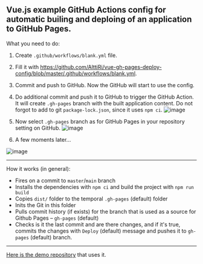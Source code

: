 
## Vue.js example GitHub Actions config for automatic builing and deploing of an application to GitHub Pages.

What you need to do:

1. Create `.github/workflows/blank.yml` file.
2. Fill it with https://github.com/AlttiRi/vue-gh-pages-deploy-config/blob/master/.github/workflows/blank.yml.
3. Commit and push to GitHub. Now the GitHub will start to use the config.
4. Do additional commit and push it to GitHub to trigger the GitHub Action. It will create `.gh-pages` branch with the built application content. Do not forgot to add to git `package-lock.json`, since it uses `npm ci`.
![image](https://user-images.githubusercontent.com/16310547/211168429-4396a892-b80d-41e9-9b13-48699d038661.png)

5. Now select `.gh-pages` branch as for GitHub Pages in your repository setting on GitHub.
![image](https://user-images.githubusercontent.com/16310547/211168472-236d87c0-1d66-42ea-8acf-133dcf62ddb6.png)
6. A few moments later...

![image](https://user-images.githubusercontent.com/16310547/211168497-cb421fc5-d654-457a-9a83-fbbbf54f9e8d.png)

---

How it works (in general):
- Fires on a commit to `master`/`main` branch
- Installs the dependencies with `npm ci` and build the project with `npm run build`
- Copies `dist/` folder to the temporal `.gh-pages` (default) folder
- Inits the Git in this folder
- Pulls commit history (if exists) for the branch that is used as a source for Github Pages – `gh-pages` (default)
- Checks is it the last commit and are there changes, and if it's true, commits the changes with `Deploy` (default) message and pushes it to `gh-pages` (default) branch.

---

[Here is the demo repository](https://github.com/AlttiRi/keep-lister) that uses it.

